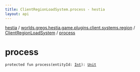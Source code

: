 ```yaml
---
title: ClientRegionLoadSystem.process - hestia
layout: api
---
```


<div class='api-docs-breadcrumbs'><a href="../../index.html">hestia</a> / <a href="../index.html">worlds.gregs.hestia.game.plugins.client.systems.region</a> / <a href="index.html">ClientRegionLoadSystem</a> / <a href="./process.html">process</a></div>

# process

<div class="signature"><code><span class="keyword">protected</span> <span class="keyword">fun </span><span class="identifier">process</span><span class="symbol">(</span><span class="parameterName" id="worlds.gregs.hestia.game.plugins.client.systems.region.ClientRegionLoadSystem$process(kotlin.Int)/entityId">entityId</span><span class="symbol">:</span>&nbsp;<a href="https://kotlinlang.org/api/latest/jvm/stdlib/kotlin/-int/index.html"><span class="identifier">Int</span></a><span class="symbol">)</span><span class="symbol">: </span><a href="https://kotlinlang.org/api/latest/jvm/stdlib/kotlin/-unit/index.html"><span class="identifier">Unit</span></a></code></div>
